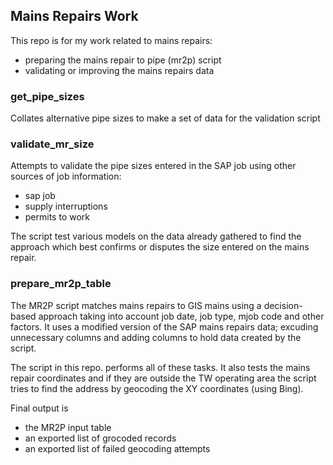 ## Mains Repairs Work

This repo is for my work related to mains repairs:

- preparing the mains repair to pipe (mr2p) script
- validating or improving the mains repairs data


### get_pipe_sizes
Collates alternative pipe sizes to make a set of data for the validation script 


### validate_mr_size
Attempts to validate the pipe sizes entered in the SAP job using other sources of job information:
- sap job
- supply interruptions
- permits to work

The script test various models on the data already gathered to find the approach which best confirms or disputes the size entered on the mains repair.


### prepare_mr2p_table
The MR2P script matches mains repairs to GIS mains using a decision-based approach taking into account job date, job type, mjob code and other factors. It uses a modified version of the SAP mains repairs data; excuding unnecessary columns and adding columns to hold data created by the script.

The script in this repo. performs all of these tasks. It also tests the mains repair coordinates and if they are outside the TW operating area the script tries to find the address by geocoding the XY coordinates (using Bing).

Final output is 
- the MR2P input table
- an exported list of grocoded records
- an exported list of failed geocoding attempts

